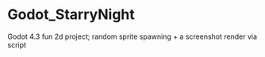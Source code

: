 # Godot_StarryNight
Godot 4.3 fun 2d project; random sprite spawning + a screenshot render via script

